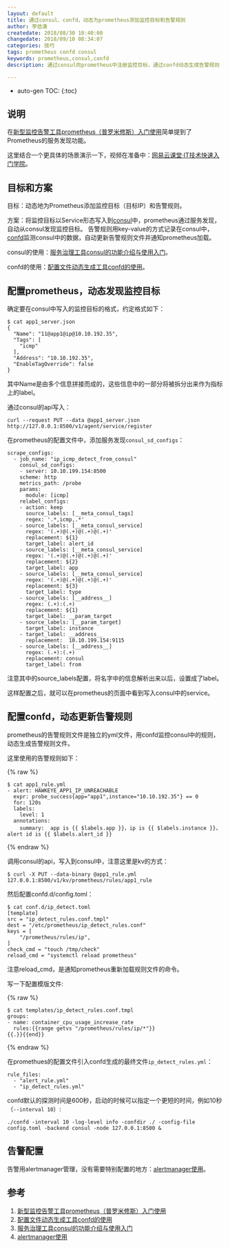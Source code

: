 ```yaml
---
layout: default
title: 通过consul、confd，动态为prometheus添加监控目标和告警规则
author: 李佶澳
createdate: 2018/08/30 10:40:00
changedate: 2018/09/10 08:34:07
categories: 技巧
tags: prometheus confd consul
keywords: prometheus,consul,confd
description: 通过consul向prometheus中注册监控目标，通过confd动态生成告警规则

---
```


* auto-gen TOC:
{:toc}

## 说明

在[新型监控告警工具prometheus（普罗米修斯）入门使用][1]简单提到了Prometheus的服务发现功能。

这里结合一个更具体的场景演示一下，视频在准备中：[网易云课堂·IT技术快速入门学院](https://study.163.com/provider/400000000376006/course.htm?share=2&shareId=400000000376006)。

## 目标和方案

目标：动态地为Prometheus添加监控目标（目标IP）和告警规则。

方案：将监控目标以Service形态写入到[consul][3]中，prometheus通过服务发现，自动从consul发现监控目标。
告警规则用key-value的方式记录在consul中，[confd][2]监测consul中的数据，自动更新告警规则文件并通知prometheus加载。

consul的使用：[服务治理工具consul的功能介绍与使用入门][3]。

confd的使用：[配置文件动态生成工具confd的使用][2]。

## 配置prometheus，动态发现监控目标

确定要在consul中写入的监控目标的格式，约定格式如下：

	$ cat app1_server.json
	{
	  "Name": "11@app1@ip@10.10.192.35",
	  "Tags": [
	    "icmp"
	  ],
	  "Address": "10.10.192.35",
	  "EnableTagOverride": false
	}

其中Name是由多个信息拼接而成的，这些信息中的一部分将被拆分出来作为指标上的label。

通过consul的api写入：

	curl --request PUT --data @app1_server.json  http://127.0.0.1:8500/v1/agent/service/register

在prometheus的配置文件中，添加服务发现`consul_sd_configs`：

	scrape_configs:
	  - job_name: "ip_icmp_detect_from_consul"
	    consul_sd_configs:
	    - server: 10.10.199.154:8500
	    scheme: http
	    metrics_path: /probe
	    params:
	      module: [icmp]
	    relabel_configs:
	    - action: keep
	      source_labels: [__meta_consul_tags]
	      regex: '.*,icmp,.*'
	    - source_labels: [__meta_consul_service]
	      regex: '(.+)@(.+)@(.+)@(.+)'
	      replacement: ${1}
	      target_label: alert_id
	    - source_labels: [__meta_consul_service]
	      regex: '(.+)@(.+)@(.+)@(.+)'
	      replacement: ${2}
	      target_label: app
	    - source_labels: [__meta_consul_service]
	      regex: '(.+)@(.+)@(.+)@(.+)'
	      replacement: ${3}
	      target_label: type
	    - source_labels: [__address__]
	      regex: (.+):(.+)
	      replacement: ${1}
	      target_label: __param_target
	    - source_labels: [__param_target]
	      target_label: instance
	    - target_label: __address__
	      replacement:  10.10.199.154:9115
	    - source_labels: [__address__]
	      regex: (.+):(.+)
	      replacement: consul
	      target_label: from

注意其中的source_labels配置，将名字中的信息解析出来以后，设置成了label。

这样配置之后，就可以在prometheus的页面中看到写入consul中的service。

## 配置confd，动态更新告警规则

prometheus的告警规则文件是独立的yml文件，用confd监控consul中的规则，动态生成告警规则文件。

这里使用的告警规则如下：

{% raw %}

	$ cat app1_rule.yml
	- alert: HAWKEYE_APP1_IP_UNREACHABLE
	  expr: probe_success{app="app1",instance="10.10.192.35"} == 0
	  for: 120s
	  labels:
	    level: 1
	  annotations:
	    summary:  app is {{ $labels.app }}，ip is {{ $labels.instance }}，alert id is {{ $labels.alert_id }}

{% endraw %}

调用consul的api，写入到consul中，注意这里是kv的方式：

	$ curl -X PUT --data-binary @app1_rule.yml  127.0.0.1:8500/v1/kv/prometheus/rules/app1_rule

然后配置confd.d/config.toml：

	$ cat conf.d/ip_detect.toml
	[template]
	src = "ip_detect_rules.conf.tmpl"
	dest = "/etc/prometheus/ip_detect_rules.conf"
	keys = [
		"/prometheus/rules/ip",
	]
	check_cmd = "touch /tmp/check"
	reload_cmd = "systemctl reload prometheus"

注意reload_cmd，是通知prometheus重新加载规则文件的命令。

写一下配置模版文件:

{% raw %}

	$ cat templates/ip_detect_rules.conf.tmpl
	groups:
	- name: container_cpu_usage_increase_rate
	  rules:{{range getvs "/prometheus/rules/ip/*"}}
	{{.}}{{end}}

{% endraw %}

在promethues的配置文件引入confd生成的最终文件`ip_detect_rules.yml`：

	rule_files:
	  - "alert_rule.yml"
	  - "ip_detect_rules.yml"

confd默认的探测时间是600秒，启动的时候可以指定一个更短的时间，例如10秒（`--interval 10`）:

	./confd -interval 10 -log-level info -confdir ./ -config-file config.toml -backend consul -node 127.0.0.1:8500 &

## 告警配置

告警用alertmanager管理，没有需要特别配置的地方：[alertmanager使用][4]。

## 参考

1. [新型监控告警工具prometheus（普罗米修斯）入门使用][1]
2. [配置文件动态生成工具confd的使用][2]
3. [服务治理工具consul的功能介绍与使用入门][3]
4. [alertmanager使用][4]

[1]: http://www.lijiaocn.com/%E9%A1%B9%E7%9B%AE/2018/08/03/prometheus-usage.html  "新型监控告警工具prometheus（普罗米修斯）入门使用" 
[2]: http://www.lijiaocn.com/%E9%A1%B9%E7%9B%AE/2018/08/22/confd-usage.html  "配置文件动态生成工具confd的使用" 
[3]: http://www.lijiaocn.com/%E9%A1%B9%E7%9B%AE/2018/08/17/consul-usage.html "服务治理工具consul的功能介绍与使用入门"
[4]: http://www.lijiaocn.com/%E9%A1%B9%E7%9B%AE/2018/08/03/prometheus-usage.html#alertmanager "alertmanager使用"
